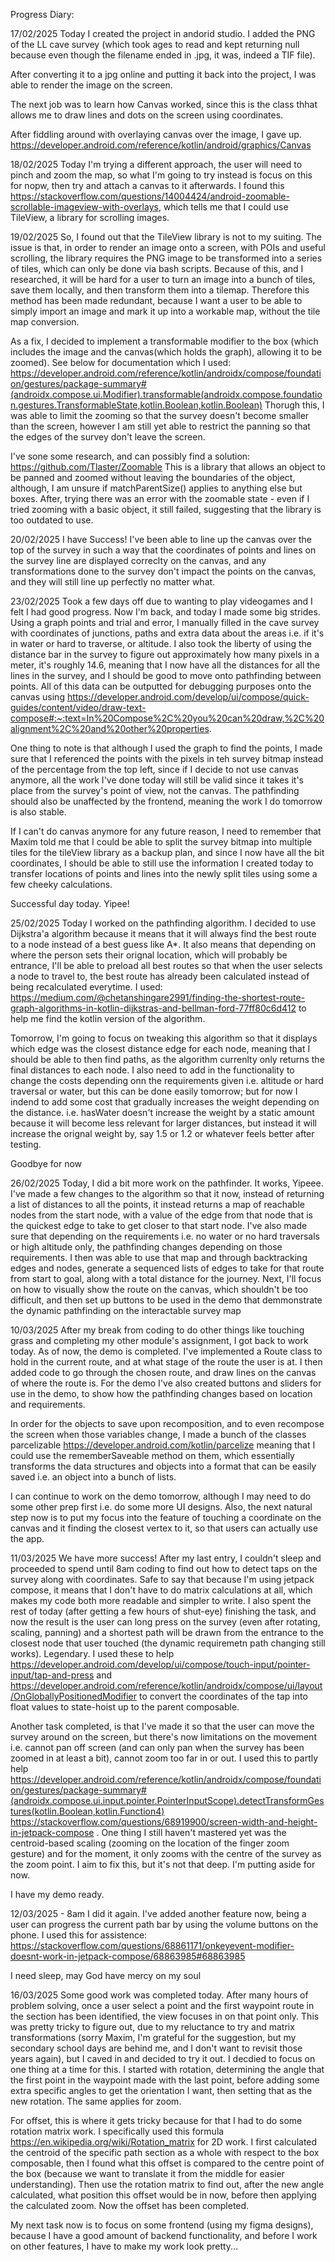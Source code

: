 Progress Diary:

17/02/2025
  Today I created the project in andorid studio. I added the PNG of the LL cave survey (which took ages to read and kept returning null because even though the filename ended in .jpg, it was, indeed a TIF file).
  
  After converting it to a jpg online and putting it back into the project, I was able to render the image on the screen. 
  
  The next job was to learn how Canvas worked, since this is the class thhat allows me to draw lines and dots on the screen using coordinates.
  
  After fiddling around with overlaying canvas over the image, I gave up.
  https://developer.android.com/reference/kotlin/android/graphics/Canvas

18/02/2025
  Today I'm trying a different approach, the user will need to pinch and zoom the map, so what I'm going to try instead is focus on this for nopw, then try and attach a canvas to it afterwards. 
  I found this https://stackoverflow.com/questions/14004424/android-zoomable-scrollable-imageview-with-overlays, which tells me that I could use TileView, a library for scrolling images.

19/02/2025
  So, I found out that the TileView library is not to my suiting. The issue is that, in order to render an image onto a screen, with POIs and useful scrolling, the library requires the PNG image to be transformed into a series of tiles, which can only be done via bash scripts.
  Because of this, and I researched, it will be hard for a user to turn an image into a bunch of tiles, save them locally, and then transform them into a tilemap. Therefore this method has been made redundant, because I want a user to be able to simply import an image and       mark it up into a workable map, without the   tile map conversion.

  As a fix, I decided to implement a transformable modifier to the box (which includes the image and the canvas(which holds the graph), allowing it to be zoomed). See below for documentation which I used:
    https://developer.android.com/reference/kotlin/androidx/compose/foundation/gestures/package-summary#(androidx.compose.ui.Modifier).transformable(androidx.compose.foundation.gestures.TransformableState,kotlin.Boolean,kotlin.Boolean)
    Thorugh this, I was able to limit the zooming so that the survey doesn't become smaller than the screen, however I am still yet able to restrict the panning so that the edges of the survey don't leave the screen.
    
  I've sone some research, and can possibly find a solution:
    https://github.com/Tlaster/Zoomable
    This is a library that allows an object to be panned and zoomed without leaving the boundaries of the object, although, I am unsure if matchParentSize() applies to anything else but boxes.
    After, trying there was an error with the zoomable state - even if I tried zooming with a basic object, it still failed, suggesting that the library is too outdated to use.

20/02/2025
  I have Success! I've been able to line up the canvas over the top of the survey in such a way that the coordinates of points and lines on the survey line are displayed correclty on the canvas, and any transformations done to the survey don't impact the points on the canvas, and they will still line up perfectly no matter     what.

23/02/2025
  Took a few days off due to wanting to play videogames and I felt I had good progress. Now I'm back, and today I made some big strides. Using a graph points and trial and error, I manually filled in the cave survey with coordinates of junctions, paths and extra data about the areas i.e. if it's in water or hard to traverse, or altitude. I also took the liberty of using the distance bar in the survey to figure out approximately how many pixels in a meter, it's roughly 14.6, meaning that I now have all the distances for all the lines in the survey, and I should be good to move onto pathfinding between points. All of this data can be outputted for debugging purposes onto the canvas using https://developer.android.com/develop/ui/compose/quick-guides/content/video/draw-text-compose#:~:text=In%20Compose%2C%20you%20can%20draw,%2C%20alignment%2C%20and%20other%20properties.
  
  One thing to note is that although I used the graph to find the points, I made sure that I referenced the points with the pixels in teh survey bitmap instead of the percentage from the top left, since if I decide to not use canvas anymore, all the work I've done today will still be valid since it takes it's place from the survey's point of view, not the canvas. The pathfinding should also be unaffected by the frontend, meaning the work I do tomorrow is also stable.
  
  If I can't do canvas anymore for any future reason, I need to remember that Maxim told me that I could be able to split the survey bitmap into multiple tiles for the tileView library as a backup plan, and since I now have all the bit coordinates, I should be able to still use the information I created today to transfer locations of points and lines into the newly split tiles using some a few cheeky calculations.
  
  Successful day today. Yipee!

25/02/2025
  Today I worked on the pathfinding algorithm. I decided to use Dijkstra'a algorithm because it means that it will always find the best route to a node instead of a best guess like A*. It also means that depending on where the person sets their orignal location, which will probably be entrance, I'll be able to preload all best routes so that when the user selects a node to travel to, the best route has already been calculated instead of being recalculated everytime. 
  I used: https://medium.com/@chetanshingare2991/finding-the-shortest-route-graph-algorithms-in-kotlin-dijkstras-and-bellman-ford-77ff80c6d412 to help me find the kotlin version of the algorithm.

  Tomorrow, I'm going to focus on tweaking this algorithm so that it displays which edge was the closest distance edge for each node, meaning that I should be able to then find paths, as the algorithm currenlty only returns the final distances to each node. I also need to add in the functionality to change the costs depending onn the requirements given i.e. altitude or hard traversal or water, but this can be done easily tomorrow; but for now I indend to add some cost that gradually increases the weight depending on the distance. i.e. hasWater doesn't increase the weight by a static amount because it will become less relevant for larger distances, but instead it will increase the orignal weight by, say 1.5 or 1.2 or whatever feels better after testing.

  Goodbye for now

26/02/2025
  Today, I did a bit more work on the pathfinder. It works, Yipeee. I've made a few changes to the algorithm so that it now, instead of returning a list of distances to all the points, it instead returns a map of reachable nodes from the start node, with a value of the edge from that node that is the quickest edge to take to get closer to that start node. I've also made sure that depending on the requirements i.e. no water or no hard traversals or high altitude only, the pathfinding changes depending on those requirements. I then was able to use that map and through backtracking edges and nodes, generate a sequenced lists of edges to take for that route from start to goal, along with a total distance for the journey.
  Next, I'll focus on how to visually show the route on the canvas, which shouldn't be too difficult, and then set up buttons to be used in the demo that demmonstrate the dynamic pathfinding on the interactable survey map

10/03/2025
  After my break from coding to do other things like touching grass and completing my other module's assignment, I got back to work today. As of now, the demo is completed. I've implemented a Route class to hold in the current route, and at what stage of the route the user is at. I then added code to go through the chosen route, and draw lines on the canvas of where the route is. For the demo I've also created buttons and sliders for use in the demo, to show how the pathfinding changes based on location and requirements.
  
  In order for the objects to save upon recomposition, and to even recompose the screen when those variables change, I made a bunch of the classes parcelizable https://developer.android.com/kotlin/parcelize meaning that I could use the rememberSaveable method on them, which essentially transforms the data structures and objects into a format that can be easily saved i.e. an object into a bunch of lists. 

  I can continue to work on the demo tomorrow, although I may need to do some other prep first  i.e. do some more UI designs. Also, the next natural step now is to put my focus into the feature of touching a coordinate on the canvas and it finding the closest vertex to it, so that users can actually use the app.

11/03/2025
  We have more success! After my last entry, I couldn't sleep and proceeded to spend until 8am coding to find out how to detect taps on the survey along with coordinates. Safe to say that because I'm using jetpack compose, it means that I don't have to do matrix calculations at all, which makes my code both more readable and simpler to write. I also spent the rest of today (after getting a few hours of shut-eye) finishing the task, and now the result is the user can long press on the survey (even after rotating, scaling, panning) and a shortest path will be drawn from the entrance to the closest node that user touched (the dynamic requiremetn path changing still works). Legendary. I used these to help https://developer.android.com/develop/ui/compose/touch-input/pointer-input/tap-and-press and https://developer.android.com/reference/kotlin/androidx/compose/ui/layout/OnGloballyPositionedModifier to convert the coordinates of the tap into float values to state-hoist up to the parent composable.

  Another task completed, is that I've made it so that the user can move the survey around on the screen, but there's now limitations on the movement i.e. cannot pan off screen (and can only pan when the survey has been zoomed in at least a bit), cannot zoom too far in or out. I used this to partly help https://developer.android.com/reference/kotlin/androidx/compose/foundation/gestures/package-summary#(androidx.compose.ui.input.pointer.PointerInputScope).detectTransformGestures(kotlin.Boolean,kotlin.Function4) https://stackoverflow.com/questions/68919900/screen-width-and-height-in-jetpack-compose . One thing I still haven't mastered yet was the centroid-based scaling (zooming on the location of the finger zoom gesture) and for the moment, it only zooms with the centre of the survey as the zoom point. I aim to fix this, but it's not that deep. I'm putting aside for now. 

  I have my demo ready. 

  12/03/2025 - 8am
  I did it again. I've added another feature now, being a user can progress the current path bar by using the volume buttons on the phone. I used this for assistence: https://stackoverflow.com/questions/68861171/onkeyevent-modifier-doesnt-work-in-jetpack-compose/68863985#68863985

  I need sleep, may God have mercy on my soul

  16/03/2025
  Some good work was completed today. After many hours of problem solving, once a user select a point and the first waypoint route in the section has been identified, the view focuses in on that point only. This was pretty tricky to figure out, due to my reluctance to try and matrix transformations (sorry Maxim, I'm grateful for the suggestion, but my secondary school days are behind me, and I don't want to revisit those years again), but I caved in and decided to try it out. I decdied to focus on one thing at a time for this. I started with rotation, determining the angle that the first point in the waypoint made with the last point, before adding some extra specific angles to get the orientation I want, then setting that as the new rotation. The same applies for zoom. 
  
  For offset, this is where it gets tricky because for that I had to do some rotation matrix work. I specifically used this formula https://en.wikipedia.org/wiki/Rotation_matrix for 2D work. I first calculated the centroid of the specific path section as a whole with respect to the box composable, then I found what this offset is compared to the centre point of the box (because we want to translate it from the middle for easier understanding). Then use the rotation matrix to find out, after the new angle calculated, what position this offset would be in now, before then applying the calculated zoom. Now the offset has been completed.

  My next task now is to focus on some frontend (using my figma designs), because I have a good amount of backend functionality, and before I work on other features, I have to make my work look pretty...

  
  
